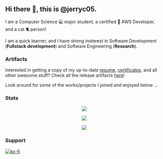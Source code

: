 ## Hi there 👋, this is @jerryc05.

I am a Computer Science 💻 major student, a certified 🏅 AWS Developer, and a cat 🐈 person!

I am a quick learner, and I have strong insterest in Software Development (__Fullstack development__) and Software Engineering (__Research__).

### Artifacts 
Interested in getting a copy of my up-to-date [resume](https://github.com/jerryc05/jerryc05/releases/download/latest/Ziyan_Chen_Work_Resume.pdf), [certificates](https://github.com/jerryc05/jerryc05/releases/download/latest/AWS.Certified.Developer.-.Associate.certificate.pdf), and all other awesome stuff? Check all the release artifacts [here](https://github.com/jerryc05/jerryc05/releases/tag/latest)!

Look around for some of the works/projects I joined and enjoyed below ...

### Stats

<p align="center">
  <img src="https://github-readme-stats.vercel.app/api?username=jerryc05&count_private=true&show_icons=true&theme=chartreuse-dark" >
</p>

<p align="center">
  <img src="https://github-readme-stats.vercel.app/api/top-langs/?username=jerryc05&langs_count=10&layout=compact&theme=chartreuse-dark" >
</p>

<p align="center">
  <img src="https://github-readme-stats.vercel.app/api/wakatime?theme=chartreuse-dark&layout=compact&username=jerryc05" >
</p>

### Support
[![ko-fi](https://ko-fi.com/img/githubbutton_sm.svg)](https://ko-fi.com/V7V8V5XZ9)

<!--
**jerryc05/jerryc05** is a ✨ _special_ ✨ repository because its `README.md` (this file) appears on your GitHub profile.

Here are some ideas to get you started:

- 🔭 I’m currently working on ...
- 🌱 I’m currently learning ...
- 👯 I’m looking to collaborate on ...
- 🤔 I’m looking for help with ...
- 💬 Ask me about ...
- 📫 How to reach me: ...
- 😄 Pronouns: ...
- ⚡ Fun fact: ...
-->
